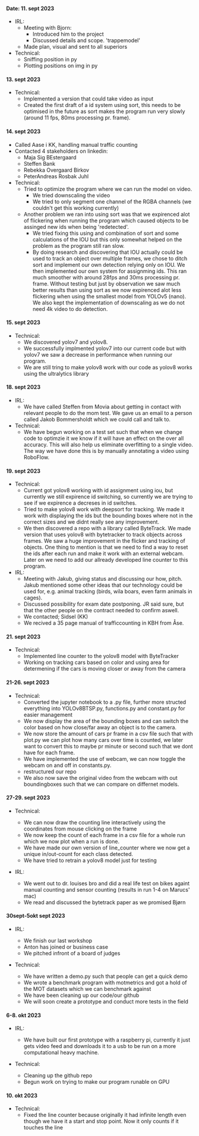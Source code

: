 #### Date: 11. sept 2023  
  - IRL:  
    - Meeting with Bjorn:  
      - Introduced him to the project  
      - Discussed details and scope. 'trappemodel'  
    - Made plan, visual and sent to all superiors  
  - Technical:  
    - Sniffing position in py  
    - Plotting positions on img in py
   
#### 13. sept 2023
  - Technical:
    - Implemented a version that could take video as input
    - Created the first draft of a id system using sort, this needs to be optimised in the future as sort makes the program run very slowly (around 11 fps, 80ms processing pr. frame).

#### 14. sept 2023
- Called Aase i KK, handling manual traffic counting
- Contacted 4 stakeholders on linkedin:
  - Maja Sig BEstergaard
  - Steffen Bank
  - Rebekka Overgaard Birkov
  - PeterAndreas Rosbak Juhl
- Technical:
  - Tried to optimize the program where we can run the model on video.
    - We tried downscaling the video
    - We tried to only segment one channel of the RGBA channels (we couldn't get this working currently)
  - Another problem we ran into using sort was that we expirenced alot of flickering when running the program which caused objects to be assinged new ids when being 'redetected'.
    - We tried fixing this using and combination of sort and some calculations of the IOU but this only somewhat helped on the problem as the program still ran slow.
    - By doing research and discovering that IOU actually could be used to track an object over multiple frames, we chose to ditch sort and implement our own detection relying only on IOU. We then implemented our own system for assignming ids. This ran much smoother with around 28fps and 30ms processing pr. frame. Without testing but just by observation we saw much better results than using sort as we now expirenced alot less flickering when using the smallest model from YOLOv5 (nano). We also kept the implementation of downscaling as we do not need 4k video to do detection.
  
#### 15. sept 2023
  - Technical:
      - We discovered yolov7 and yolov8.
      - We successfully implmented yolov7 into our current code but with yolov7 we saw a decrease in performance when running our program.
      - We are still tring to make yolov8 work with our code as yolov8 works using the ultralytics library

#### 18. sept 2023
- IRL:
  - We have called Steffen from Movia about getting in contact with relevant people to do the mom test. We gave us an email to a person called Jakob Bommersholdt which we could call and talk to.
- Technical:
  - We have begun working on a test set such that when we change code to optimzie it we know if it will have an effect on the over all accuracy. This will also help us eliminate overfitting to a single video. The way we have done this is by manually annotating a video using RoboFlow.
 
#### 19. sept 2023
- Technical:
    - Current got yolov8 working with id assignment using iou, but currently we still expirence id switching, so currently we are trying to see if we expirence a decreses in id switches.
    - Tried to make yolov8 work with deepsort for tracking. We made it work with displaying the ids but the bounding boxes where not in the correct sizes and we didnt really see any improvement.
    - We then discovered a repo with a library called ByteTrack. We made version that uses yolov8 with bytetracker to track objects across frames. We saw a huge improvement in the flicker and tracking of objects. One thing to mention is that we need to find a way to reset the ids after each run and make it work with an external webcam. Later on we need to add our allready developed line counter to this program.
- IRL:
  - Meeting with Jakub, giving status and discussing our how, pitch. Jakub mentioned some other ideas that our technology could be used for, e.g. animal tracking (birds, wila boars, even farm animals in cages).
  - Discussed possibility for exam date postponing. JR said sure, but that the other people on the contract needed to confirm aswell.
  - We contacted; Sidsel (KK)
  - We recived a 35 page manual of trafficcounting in KBH from Åse.

#### 21. sept 2023
- Technical:
  - Implemented line counter to the yolov8 model with ByteTracker
  - Working on tracking cars based on color and using area for determening if the cars is moving closer or away from the camera

#### 21-26. sept 2023
- Technical:
  - Converted the jupyter notebook to a .py file, further more structed everything into YOLOv8BTSP.py, functions.py and constant.py for easier management
  - We now display the area of the bounding boxes and can switch the color based on how close/far away an object is to the camera.
  - We now store the amount of cars pr frame in a csv file such that with plot.py we can plot how many cars over time is counted, we later want to convert this to maybe pr minute or second such that we dont have for each frame.
  - We have implemented the use of webcam, we can now toggle the webcam on and off in constants.py.
  - restructured our repo
  - We also now save the original video from the webcam with out boundingboxes such that we can compare on differnet models.

#### 27-29. sept 2023
- Technical:
  - We can now draw the counting line interactively using the coordinates from mouse clicking on the frame
  - We now keep the count of each frame in a csv file for a whole run which we now plot when a run is done. 
  - We have made our own version of line_counter where we now get a unique in/out-count for each class detected.
  - We have tried to retrain a yolov8 model just for testing

- IRL:
  - We went out to dr. louises bro and did a real life test on bikes againt manual counting and sensor counting (results in run 1-4 on Marucs' mac)
  - We read and discussed the bytetrack paper as we promised Bjørn

#### 30sept-5okt sept 2023
- IRL:
  - We finish our last workshop
  - Anton has joined or business case
  - We pitched infront of a board of judges

- Technical:
  - We have written a demo.py such that people can get a quick demo
  - We wrote a benchmark program with motmetrics and got a hold of the MOT datasets which we can benchmark against
  - We have been cleaning up our code/our github
  - We will soon create a prototype and conduct more tests in the field

#### 6-8. okt 2023
- IRL:
  - We have built our first prototype with a raspberry pi, currently it just gets video feed and downloads it to a usb to be run on a more computational heavy machine.

- Technical:
  - Cleaning up the github repo
  - Begun work on trying to make our program runable on GPU

#### 10. okt 2023
- Technical:
  - Fixed the line counter because originally it had infinite length even though we have it a start and stop point. Now it only counts if it touches the line